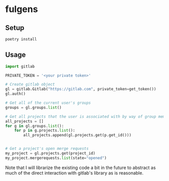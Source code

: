 # fulgens

## Setup

```bash
poetry install
```


## Usage

```python
import gitlab

PRIVATE_TOKEN = '<your private token>'

# Create gitlab object
gl = gitlab.Gitlab("https://gitlab.com", private_token=get_token())
gl.auth()

# Get all of the current user's groups
groups = gl.groups.list()

# Get all projects that the user is associated with by way of group membership
all_projects = []
for g in gl.groups.list():
    for p in g.projects.list():
        all_projects.append(gl.projects.get(p.get_id()))


# Get a project's open merge requests
my_project = gl.projects.get(project_id)
my_project.mergerequests.list(state="opened")
```

Note that I will librarize the existing code a bit in the future to abstract as much of the direct interaction with gitlab's library as is reasonable.
